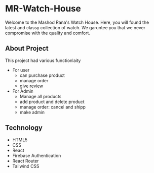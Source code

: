 # MR-Watch-House

Welcome to the Mashod Rana's Watch House. Here, you will found the latest and classy collection of watch. We garuntee you that we never compromise with the quality and comfort.

## About Project
This project had various functionlaity

- For user
    - can purchase product
    - manage order
    - give review
- For Admin
    - Manage all products
    - add product and delete product
    - manage order: cancel and shipp
    - make admin

## Technology

- HTML5
- CSS
- React
- Firebase Authentication
- React Router
- Tailwind CSS
